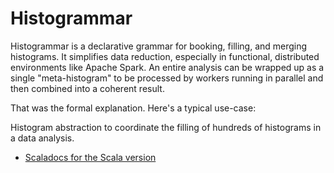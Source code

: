 # Histogrammar

Histogrammar is a declarative grammar for booking, filling, and merging histograms. It simplifies data reduction, especially in functional, distributed environments like Apache Spark. An entire analysis can be wrapped up as a single "meta-histogram" to be processed by workers running in parallel and then combined into a coherent result.

That was the formal explanation. Here's a typical use-case:




Histogram abstraction to coordinate the filling of hundreds of histograms in a data analysis.

  * [Scaladocs for the Scala version](http://diana-hep.org/histogrammar/scala/0.1/index.html#org.dianahep.histogrammar.package)
